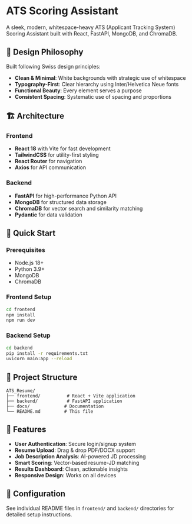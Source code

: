 # ATS Scoring Assistant

A sleek, modern, whitespace-heavy ATS (Applicant Tracking System) Scoring Assistant built with React, FastAPI, MongoDB, and ChromaDB.

## 🎨 Design Philosophy

Built following Swiss design principles:
- **Clean & Minimal**: White backgrounds with strategic use of whitespace
- **Typography-First**: Clear hierarchy using Inter/Helvetica Neue fonts
- **Functional Beauty**: Every element serves a purpose
- **Consistent Spacing**: Systematic use of spacing and proportions

## 🏗️ Architecture

### Frontend
- **React 18** with Vite for fast development
- **TailwindCSS** for utility-first styling
- **React Router** for navigation
- **Axios** for API communication

### Backend
- **FastAPI** for high-performance Python API
- **MongoDB** for structured data storage
- **ChromaDB** for vector search and similarity matching
- **Pydantic** for data validation

## 🚀 Quick Start

### Prerequisites
- Node.js 18+
- Python 3.9+
- MongoDB
- ChromaDB

### Frontend Setup
```bash
cd frontend
npm install
npm run dev
```

### Backend Setup
```bash
cd backend
pip install -r requirements.txt
uvicorn main:app --reload
```

## 📁 Project Structure

```
ATS_Resume/
├── frontend/          # React + Vite application
├── backend/           # FastAPI application
├── docs/             # Documentation
└── README.md         # This file
```

## 🎯 Features

- **User Authentication**: Secure login/signup system
- **Resume Upload**: Drag & drop PDF/DOCX support
- **Job Description Analysis**: AI-powered JD processing
- **Smart Scoring**: Vector-based resume-JD matching
- **Results Dashboard**: Clean, actionable insights
- **Responsive Design**: Works on all devices

## 🔧 Configuration

See individual README files in `frontend/` and `backend/` directories for detailed setup instructions.
